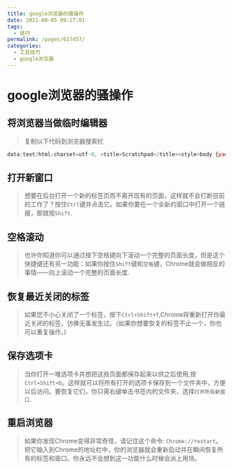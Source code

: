 ```yaml
---
title: google浏览器的骚操作
date: 2021-08-05 09:27:01
tags: 
  - 技巧
permalink: /pages/617d57/
categories: 
  - 工具技巧
  - google浏览器
---
```


# google浏览器的骚操作

## 将浏览器当做临时编辑器

> 复制以下代码到浏览器搜索栏

```js
data:text/html;charset=utf-8, <title>Scratchpad</title><style>body {padding: 5%; font-size: 1.5em; font-family: Arial; }"></style><link rel="shortcut icon" href="https://ssl.gstatic.com/docs/documents/images/kix-favicon6.ico"/><body OnLoad='document.body.focus();' contenteditable spellcheck="true" ></body>
```


## 打开新窗口

> 想要在后台打开一个新的标签页而不离开现有的页面，这样就不会打断目前的工作了？按住`Ctrl`键并点击它。如果你要在一个全新的窗口中打开一个链接，那就按`Shift`.

## 空格滚动

> 也许你知道你可以通过按下空格键向下滚动一个完整的页面长度，但是这个快捷键还有另一功能：如果你按住`Shift`键和`空格`键，Chrome就会做相反的事情——向上滚动一个完整的页面长度.

## 恢复最近关闭的标签

> 如果您不小心关闭了一个标签，按下`Ctrl+Shift+T`,Chrome将重新打开你最近关闭的标签，仿佛无事发生过。（如果你想要恢复的标签不止一个，你也可以重复操作。)

## 保存选项卡

> 当你打开一堆选项卡并想把这些页面都保存起来以供之后使用,按`Ctrl+Shift+D`。这样就可以将所有打开的选项卡保存到一个文件夹中，方便以后访问。要恢复它们，你只需右键单击书签内的文件夹，选择`打开所有新窗口`.

## 重启浏览器

> 如果你发现Chrome变得非常奇怪，请记住这个命令: `Chrome://restart`。把它输入到Chrome的地址栏中，你的浏览器就会重新启动并在瞬间恢复所有的标签和窗口。你永远不会想到这一功能什么时候会派上用场。